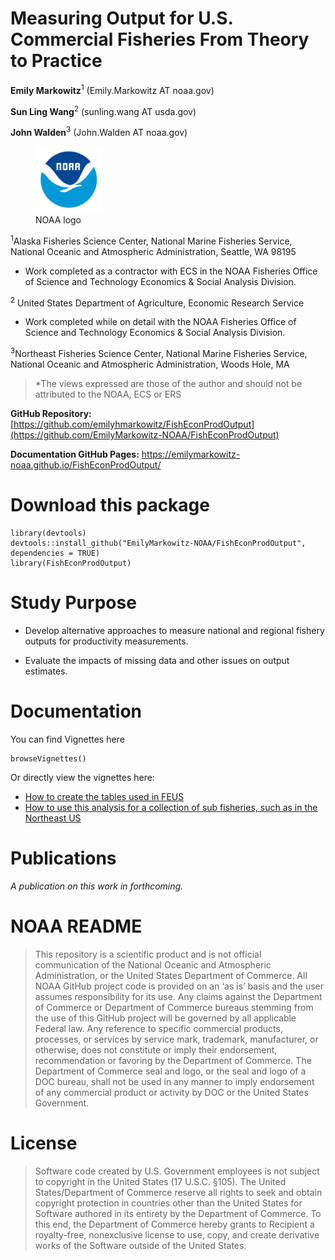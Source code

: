 Measuring Output for U.S. Commercial Fisheries From Theory to Practice
======================================================================

**Emily Markowitz**<sup>1</sup> (Emily.Markowitz AT noaa.gov)

**Sun Ling Wang**<sup>2</sup> (sunling.wang AT usda.gov)

**John Walden**<sup>3</sup> (John.Walden AT noaa.gov)

<figure>
<img src="./docs/www/noaa_logo.gif" alt="NOAA logo" style="width:25.0%" /><figcaption>NOAA logo</figcaption>
</figure>

<sup>1</sup>Alaska Fisheries Science Center, National Marine Fisheries
Service, National Oceanic and Atmospheric Administration, Seattle, WA
98195

-   Work completed as a contractor with ECS in the NOAA Fisheries Office
    of Science and Technology Economics & Social Analysis Division.

<sup>2</sup> United States Department of Agriculture, Economic Research
Service

-   Work completed while on detail with the NOAA Fisheries Office of
    Science and Technology Economics & Social Analysis Division.

<sup>3</sup>Northeast Fisheries Science Center, National Marine
Fisheries Service, National Oceanic and Atmospheric Administration,
Woods Hole, MA

> \*The views expressed are those of the author and should not be
> attributed to the NOAA, ECS or ERS

**GitHub Repository:**
[https://github.com/emilyhmarkowitz/FishEconProdOutput](https://github.com/EmilyMarkowitz-NOAA/FishEconProdOutput)

**Documentation GitHub Pages:**
<https://emilymarkowitz-noaa.github.io/FishEconProdOutput/>

Download this package
=====================

    library(devtools)
    devtools::install_github("EmilyMarkowitz-NOAA/FishEconProdOutput", dependencies = TRUE)
    library(FishEconProdOutput)

Study Purpose
=============

-   Develop alternative approaches to measure national and regional
    fishery outputs for productivity measurements.

-   Evaluate the impacts of missing data and other issues on output
    estimates.

Documentation
=============

You can find Vignettes here

    browseVignettes()

Or directly view the vignettes here:

-   [How to create the tables used in
    FEUS](https://emilymarkowitz-noaa.github.io/FishEconProdOutput/articles/FEUS-tables.html)
-   [How to use this analysis for a collection of sub fisheries, such as
    in the Northeast
    US](https://emilymarkowitz-noaa.github.io/FishEconProdOutput/articles/NEFSC-Fishery.html)

Publications
============

*A publication on this work in forthcoming.*

NOAA README
===========

> This repository is a scientific product and is not official
> communication of the National Oceanic and Atmospheric Administration,
> or the United States Department of Commerce. All NOAA GitHub project
> code is provided on an ‘as is’ basis and the user assumes
> responsibility for its use. Any claims against the Department of
> Commerce or Department of Commerce bureaus stemming from the use of
> this GitHub project will be governed by all applicable Federal law.
> Any reference to specific commercial products, processes, or services
> by service mark, trademark, manufacturer, or otherwise, does not
> constitute or imply their endorsement, recommendation or favoring by
> the Department of Commerce. The Department of Commerce seal and logo,
> or the seal and logo of a DOC bureau, shall not be used in any manner
> to imply endorsement of any commercial product or activity by DOC or
> the United States Government.

License
=======

> Software code created by U.S. Government employees is not subject to
> copyright in the United States (17 U.S.C. §105). The United
> States/Department of Commerce reserve all rights to seek and obtain
> copyright protection in countries other than the United States for
> Software authored in its entirety by the Department of Commerce. To
> this end, the Department of Commerce hereby grants to Recipient a
> royalty-free, nonexclusive license to use, copy, and create derivative
> works of the Software outside of the United States.
